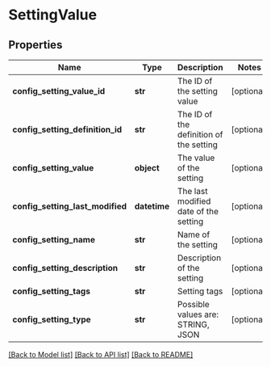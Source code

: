 # SettingValue

## Properties
Name | Type | Description | Notes
------------ | ------------- | ------------- | -------------
**config_setting_value_id** | **str** | The ID of the setting value | [optional] 
**config_setting_definition_id** | **str** | The ID of the definition of the setting | [optional] 
**config_setting_value** | **object** | The value of the setting | [optional] 
**config_setting_last_modified** | **datetime** | The last modified date of the setting | [optional] 
**config_setting_name** | **str** | Name of the setting | [optional] 
**config_setting_description** | **str** | Description of the setting | [optional] 
**config_setting_tags** | **str** | Setting tags | [optional] 
**config_setting_type** | **str** | Possible values are: STRING, JSON | [optional] 

[[Back to Model list]](../README.md#documentation-for-models) [[Back to API list]](../README.md#documentation-for-api-endpoints) [[Back to README]](../README.md)


